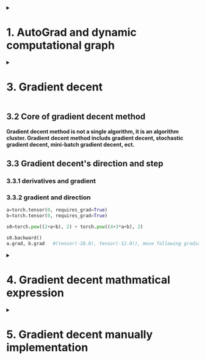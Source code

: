 <details>
<summary><h1>1. AutoGrad and dynamic computational graph</h1></summary>
## 1.1 Differentiable
```python
import numpy as np
import torch

x=torch.tensor(1, requires_grad = True)
y=x**2

y.grad_fn   #store from x to y relationship
y.required_grad   #True, differentiable

## 1.2 Tensor calculation graph

```

</details>


<details>
<summary><h1>2. Back-propagation and Gradient calculation</h1></summary>
## 2.1 Backpropagation procedure
```python
import numpy as np
import torch

x=torch.tensor(1, requires_grad = True)
y=x**2

z=y+1

x.grad   # will output nothing

z.backward()
x.grad  # will output tensor(2.), because z=x**2+1
```
```python
import numpy as np
import torch

x=torch.tensor(1, requires_grad = True)
y=x**2

z=y+1

x.grad   # will output nothing

y.backward()    # back-propagation from middle node
x.grad  # will output tensor(2.), because z=x**2+1
```

> [!IMPORTANT]
> Each calculation graph can only do one back-propagation

## 2.2 back-propagation notes
> [!IMPORTANT]
> The back-propagation results are different between starting from middle node and leaf node
> store middle node gradient as follows

```python
x=torch.tensor(1, requires_grad=True)
y=x**2
y.retain_grad()   # store middle note gradient
z=y**2

z.backward()
y.grad  # tensor(2.)
x.grad  # tensor(4.)
```

## 2.3 stop calculation graph
```python
x=torch.tensor(1, requires_grad=True)
y=x**2

with torch.no_grad():  # will not calculation graph trace
  z=y**2

z.requires_grad  # False
```

or use detach() method

```python
x=torch.tensor(1, requires_grad=True)
y=x**2

y1=y.detach()  # detach() method

y   # tensor(1., grad_fn=)
y1  # tensor(1.)
z   # tensor(1.)
```

## 2.4 recognize leaf note
```python
x.is_leaf   # True
y.is_leaf   # False
```

</details>

<details>
<summary><h1>3. Gradient decent</h1></summary>

## 3.1 Limitation of least squared method

Least squared method requires the feature matrix must be invertible.

</details>

## 3.2 Core of gradient decent method

**Gradient decent method is not a single algorithm, it is an algorithm cluster. Gradient decent method includs gradient decent, stochastic gradient decent, mini-batch gradient decent, ect.**

## 3.3 Gradient decent's direction and step

### 3.3.1 derivatives and gradient

### 3.3.2 gradient and direction
```python
a=torch.tensor(0, requires_grad=True)
b=torch.tensor(0, requires_grad=True)

s0=torch.pow((2+a+b), 2) + torch.pow((4+3*a+b), 2)

s0.backward()
a.grad, b.grad   #(tensor(-28.0), tensor(-12.0)), move following gradient's opposite direction

```

<details>
<summary><h1>4. Gradient decent mathmatical expression</h1></summary>
## 4.1 Gradient decent algebra expression

## 4.2 Gradient decent matrix expression


</details>


<details>
<summary><h1>5. Gradient decent manually implementation</h1></summary>

```python
weights = torch.tensors(2,1,requires_grad=True)

X=torch.tensor([[1,1],[3,1]], requires_grad=True)
y=torch.tensor([2,4], requires_grad=True).reshape(2,1)

eps=torch.tensor(0.01, requires_grad=True)

for k in range(10):
  grad=torch.mm(X.t(), (torch.mm(X, weights)y))/2
  weights=weights+eps*grad

```
</details>
